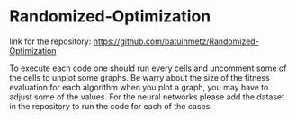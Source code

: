 # Randomized-Optimization

link for the repository:
https://github.com/batuinmetz/Randomized-Optimization

To execute each code one should run every cells and uncomment some of the cells to unplot some graphs. 
Be warry about the size of the fitness evaluation for each algorithm when you plot a graph, you may have to adjust some of the values.
For the neural networks please add the dataset in the repository to run the code for each of the cases.
